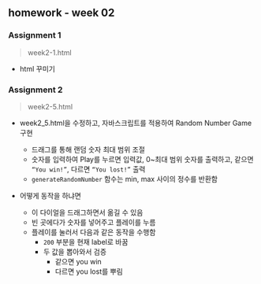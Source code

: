 ## homework - week 02 

### Assignment 1
> week2-1.html
- html 꾸미기

### Assignment 2
> week2-5.html
- week2_5.html을 수정하고, 자바스크립트를 적용하여 Random Number Game 구현
    - 드래그를 통해 랜덤 숫자 최대 범위 조절
    - 숫자를 입력하여 Play를 누르면 입력값, 0~최대 범위 숫자를 출력하고, 같으면 `“You win!”`, 다르면 `“You lost!”` 출력
    - `generateRandomNumber` 함수는 min, max 사이의 정수를 반환함

- 어떻게 동작을 하냐면
    - 이 다이얼을 드래그하면서 옮길 수 있음
    - 빈 곳에다가 숫자를 넣어주고 플레이를 누름
    - 플레이를 눌러서 다음과 같은 동작을 수행함
        - `200` 부분을 현재 label로 바꿈
        - 두 값을 뽑아와서 검증
            - 같으면 you win
            - 다르면 you lost를 뿌림
    